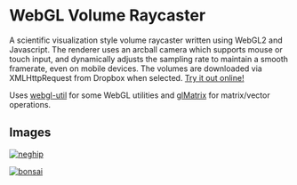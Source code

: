 # WebGL Volume Raycaster

A scientific visualization style volume raycaster written
using WebGL2 and Javascript. The renderer uses an arcball camera which supports
mouse or touch input, and dynamically adjusts the sampling rate
to maintain a smooth framerate, even on mobile devices. The volumes
are downloaded via XMLHttpRequest from Dropbox when selected.
[Try it out online!](https://www.willusher.io/webgl-volume-raycaster/)

Uses [webgl-util](https://github.com/Twinklebear/webgl-util) for some WebGL utilities and [glMatrix](http://glmatrix.net/) for matrix/vector operations.

## Images

[![neghip](https://i.imgur.com/yLa27hG.png)](https://www.willusher.io/webgl-volume-raycaster/#Neghip)

[![bonsai](https://i.imgur.com/axr43wJ.png)](https://www.willusher.io/webgl-volume-raycaster/#Bonsai)

